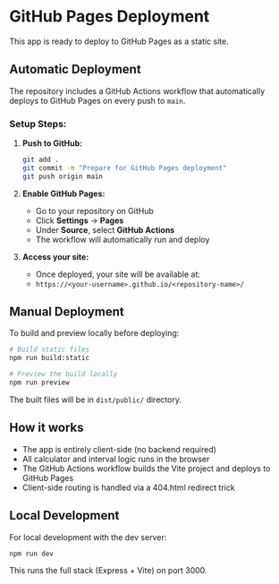 # GitHub Pages Deployment

This app is ready to deploy to GitHub Pages as a static site.

## Automatic Deployment

The repository includes a GitHub Actions workflow that automatically deploys to GitHub Pages on every push to `main`.

### Setup Steps:

1. **Push to GitHub:**
   ```bash
   git add .
   git commit -m "Prepare for GitHub Pages deployment"
   git push origin main
   ```

2. **Enable GitHub Pages:**
   - Go to your repository on GitHub
   - Click **Settings** → **Pages**
   - Under **Source**, select **GitHub Actions**
   - The workflow will automatically run and deploy

3. **Access your site:**
   - Once deployed, your site will be available at:
   - `https://<your-username>.github.io/<repository-name>/`

## Manual Deployment

To build and preview locally before deploying:

```bash
# Build static files
npm run build:static

# Preview the build locally
npm run preview
```

The built files will be in `dist/public/` directory.

## How it works

- The app is entirely client-side (no backend required)
- All calculator and interval logic runs in the browser
- The GitHub Actions workflow builds the Vite project and deploys to GitHub Pages
- Client-side routing is handled via a 404.html redirect trick

## Local Development

For local development with the dev server:

```bash
npm run dev
```

This runs the full stack (Express + Vite) on port 3000.
